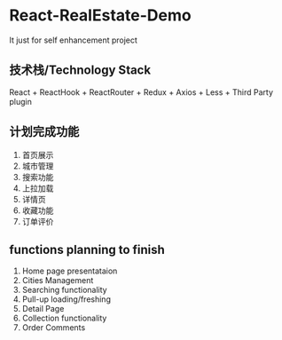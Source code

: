 # React-RealEstate-Demo
It just for self enhancement project

## 技术栈/Technology Stack
React + ReactHook + ReactRouter + Redux + Axios + Less + Third Party plugin

## 计划完成功能
1. 首页展示
2. 城市管理
3. 搜索功能
4. 上拉加载
5. 详情页
6. 收藏功能
7. 订单评价

## functions planning to finish
1. Home page presentataion
2. Cities Management
3. Searching functionality
4. Pull-up loading/freshing
5. Detail Page
6. Collection functionality
7. Order Comments
